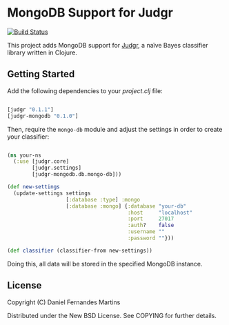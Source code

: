 # MongoDB Support for Judgr

[![Build Status](https://secure.travis-ci.org/danielfm/judgr-mongodb.png?branch=master)](http://travis-ci.org/danielfm/judgr-mongodb)

This project adds MongoDB support for
[Judgr](http://danielfm.github.com/judgr/), a naïve Bayes classifier
library written in Clojure.

## Getting Started

Add the following dependencies to your _project.clj_ file:

````clojure

[judgr "0.1.1"]
[judgr-mongodb "0.1.0"]
````

Then, require the `mongo-db` module and adjust the settings in order
to create your classifier:

````clojure

(ns your-ns
  (:use [judgr.core]
        [judgr.settings]
        [judgr-mongodb.db.mongo-db]))

(def new-settings
  (update-settings settings
                   [:database :type] :mongo
                   [:database :mongo] {:database "your-db"
                                       :host     "localhost"
                                       :port     27017
                                       :auth?    false
                                       :username ""
                                       :password ""}))

(def classifier (classifier-from new-settings))

````

Doing this, all data will be stored in the specified MongoDB instance.

## License

Copyright (C) Daniel Fernandes Martins

Distributed under the New BSD License. See COPYING for further details.
